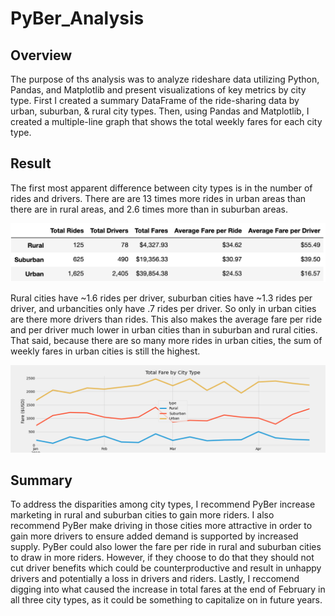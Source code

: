 # PyBer_Analysis

## Overview
The purpose of ths analysis was to analyze rideshare data utilizing Python, Pandas, and Matplotlib and present visualizations of key metrics by city type. First I created a summary DataFrame of the ride-sharing data by urban, suburban, & rural city types. Then, using Pandas and Matplotlib, I created a multiple-line graph that shows the total weekly fares for each city type.

## Result
The first most apparent difference between city types is in the number of rides and drivers. There are are 13 times more rides in urban areas than there are in rural areas, and 2.6 times more than in suburban areas. 

![image1](https://github.com/JFoArlas/PyBer_Analysis/blob/main/analysis/Summary%20Dataframe.png)

Rural cities have ~1.6 rides per driver, suburban cities have ~1.3 rides per driver, and urbancities only have .7 rides per driver. So only in urban cities are there more drivers than rides. This also makes the average fare per ride and per driver much lower in urban cities than in suburban and rural cities. That said, because there are so many more rides in urban cities, the sum of weekly fares in urban cities is still the highest.

![image2](https://github.com/JFoArlas/PyBer_Analysis/blob/main/analysis/Fig8.png)

## Summary
To address the disparities among city types, I recommend PyBer increase marketing in rural and suburban cities to gain more riders. I also recommend PyBer make driving in those cities more attractive in order to gain more drivers to ensure added demand is supported by increased supply. PyBer could also lower the fare per ride in rural and suburban cities to draw in more riders. However, if they choose to do that they should not cut driver benefits which could be counterproductive and result in unhappy drivers and potentially a loss in drivers and riders. Lastly, I reccomend digging into what caused the increase in total fares at the end of February in all three city types, as it could be something to capitalize on in future years.

